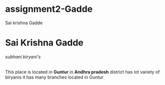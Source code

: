 # assignment2-Gadde
Sai krishna Gadde
# Sai Krishna Gadde
###### subhani biryani's
 This place is located in **Guntur** in **Andhra pradesh** district has lot variety of biryanis it has many branches located in Guntur